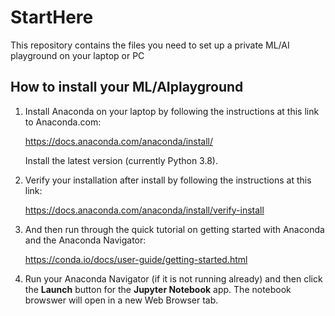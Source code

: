 # StartHere
This repository contains the files you need to set up a private ML/AI playground on your laptop or PC

## How to install your ML/AIplayground

1. Install Anaconda on your laptop by following the instructions at this link to Anaconda.com:

    <https://docs.anaconda.com/anaconda/install/>
    
    Install the latest version (currently Python 3.8).
    
2. Verify your installation after install by following the instructions at this link:

    <https://docs.anaconda.com/anaconda/install/verify-install>
    
3. And then run through the quick tutorial on getting started with Anaconda and the Anaconda Navigator:

    <https://conda.io/docs/user-guide/getting-started.html>

4. Run your Anaconda Navigator (if it is not running already) and then click the **Launch** button for the **Jupyter Notebook** app. The notebook browswer will open in a new Web Browser tab.

